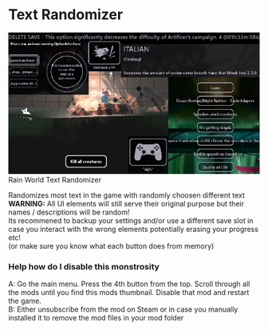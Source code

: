 ﻿# Text Randomizer
![Rainworld Text Randomizer](thumbnail.png)  
Rain World Text Randomizer

Randomizes most text in the game with randomly choosen different text  
**WARNING:** All UI elements will still serve their original purpose but their names / descriptions will be random!  
Its recommened to backup your settings and/or use a different save slot in case you interact with the wrong elements potentially erasing your progress etc!  
(or make sure you know what each button does from memory)

### Help how do I disable this monstrosity
A: Go the main menu. Press the 4th button from the top. Scroll through all the mods until you find this mods thumbnail. Disable that mod and restart the game.  
B: Either unsubscribe from the mod on Steam or in case you manually installed it to remove the mod files in your mod folder  